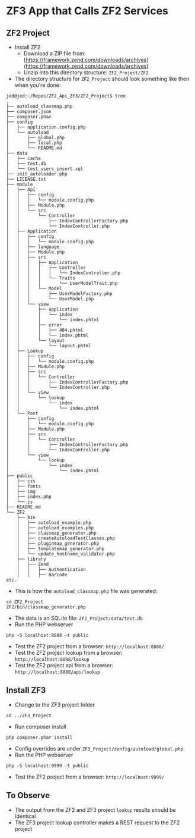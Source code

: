 # ZF3 App that Calls ZF2 Services

## ZF2 Project
* Install ZF2
  * Download a ZIP file from: [https://framework.zend.com/downloads/archives](https://framework.zend.com/downloads/archives)
  * Unzip into this directory structure: `ZF2_Project/ZF2`
* The directory structure for `ZF2_Project` should look something like then when you're done:
```
jed@jed:~/Repos/ZF2_Api_ZF3/ZF2_Project$ tree
.
├── autoload_classmap.php
├── composer.json
├── composer.phar
├── config
│   ├── application.config.php
│   └── autoload
│       ├── global.php
│       ├── local.php
│       └── README.md
├── data
│   ├── cache
│   ├── test.db
│   └── test_users_insert.sql
├── init_autoloader.php
├── LICENSE.txt
├── module
│   ├── Api
│   │   ├── config
│   │   │   └── module.config.php
│   │   ├── Module.php
│   │   └── src
│   │       └── Controller
│   │           ├── IndexControllerFactory.php
│   │           └── IndexController.php
│   ├── Application
│   │   ├── config
│   │   │   └── module.config.php
│   │   ├── language
│   │   ├── Module.php
│   │   ├── src
│   │   │   ├── Application
│   │   │   │   ├── Controller
│   │   │   │   │   └── IndexController.php
│   │   │   │   └── Traits
│   │   │   │       └── UserModelTrait.php
│   │   │   └── Model
│   │   │       ├── UserModelFactory.php
│   │   │       └── UserModel.php
│   │   └── view
│   │       ├── application
│   │       │   └── index
│   │       │       └── index.phtml
│   │       ├── error
│   │       │   ├── 404.phtml
│   │       │   └── index.phtml
│   │       └── layout
│   │           └── layout.phtml
│   ├── Lookup
│   │   ├── config
│   │   │   └── module.config.php
│   │   ├── Module.php
│   │   ├── src
│   │   │   └── Controller
│   │   │       ├── IndexControllerFactory.php
│   │   │       └── IndexController.php
│   │   └── view
│   │       └── lookup
│   │           └── index
│   │               └── index.phtml
│   └── Post
│       ├── config
│       │   └── module.config.php
│       ├── Module.php
│       ├── src
│       │   └── Controller
│       │       ├── IndexControllerFactory.php
│       │       └── IndexController.php
│       └── view
│           └── lookup
│               └── index
│                   └── index.phtml
├── public
│   ├── css
│   ├── fonts
│   ├── img
│   ├── index.php
│   └── js
├── README.md
└── ZF2
    ├── bin
    │   ├── autoload_example.php
    │   ├── autoload_examples.php
    │   ├── classmap_generator.php
    │   ├── createAutoloadTestClasses.php
    │   ├── pluginmap_generator.php
    │   ├── templatemap_generator.php
    │   └── update_hostname_validator.php
    ├── library
    │   ├── Zend
    │   │   ├── Authentication
    │   │   ├── Barcode
etc.
```
* This is how the `autoload_classmap.php` file was generated:
```
cd ZF2_Project
ZF2/bin/classmap_generator.php
```
* The data is an SQLite file: `ZF2_Project/data/test.db`
* Run the PHP webserver
```
php -S localhost:8888 -t public
```
* Test the ZF2 project from a browser: `http://localhost:8888/`
* Test the ZF2 project lookup from a browser: `http://localhost:8888/lookup`
* Test the ZF2 project api from a browser: `http://localhost:8888/api/lookup`

## Install ZF3
* Change to the ZF3 project folder
```
cd ../ZF3_Project
```
* Run composer install
```
php composer.phar install
```
* Config overrides are under `ZF3_Project/config/autoload/global.php`
* Run the PHP webserver
```
php -S localhost:9999 -t public
```
* Test the ZF2 project from a browser: `http://localhost:9999/`

## To Observe
* The output from the ZF2 and ZF3 project `lookup` results should be identical
* The ZF3 project lookup controller makes a REST request to the ZF2 project
